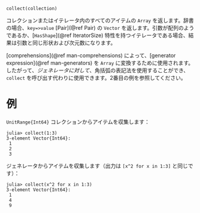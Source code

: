 ```
collect(collection)
```

コレクションまたはイテレータ内のすべてのアイテムの `Array` を返します。辞書の場合、`key=>value` [Pair](@ref Pair) の `Vector` を返します。引数が配列のようであるか、[`HasShape`](@ref IteratorSize) 特性を持つイテレータである場合、結果は引数と同じ形状および次元数になります。

[comprehensions](@ref man-comprehensions) によって、[generator expression](@ref man-generators) を `Array` に変換するために使用されます。したがって、*ジェネレータに対して*、角括弧の表記法を使用することができ、`collect` を呼び出す代わりに使用できます。2番目の例を参照してください。

# 例

`UnitRange{Int64}` コレクションからアイテムを収集します：

```jldoctest
julia> collect(1:3)
3-element Vector{Int64}:
 1
 2
 3
```

ジェネレータからアイテムを収集します（出力は `[x^2 for x in 1:3]` と同じです）：

```jldoctest
julia> collect(x^2 for x in 1:3)
3-element Vector{Int64}:
 1
 4
 9
```
